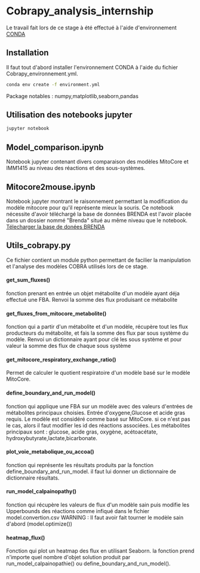 # Cobrapy_analysis_internship
Le travail fait lors de ce stage à été effectué à l'aide d'environnement [CONDA](https://docs.conda.io/projects/conda/en/latest/user-guide/install/index.html)
## Installation
Il faut tout d'abord installer l'environnement CONDA à l'aide du fichier Cobrapy_environnement.yml.

```bash
conda env create -f environment.yml
```
Package notables : numpy,matplotlib,seaborn,pandas
## Utilisation des notebooks jupyter
```bash
jupyter notebook
```
## Model_comparison.ipynb
Notebook jupyter contenant divers comparaison des modèles MitoCore et IMM1415 au niveau des réactions et des sous-systèmes.
## Mitocore2mouse.ipynb
Notebook jupyter montrant le raisonnement permettant la modification du modèle mitocore pour qu'il représente mieux la souris.
Ce notebook nécessite d'avoir téléchargé la base de données BRENDA est l'avoir placée dans un dossier nommé "Brenda" situé au même niveau que le notebook.
[Télecharger la base de donées BRENDA](https://www.brenda-enzymes.org/download_brenda_without_registration.php)
## Utils_cobrapy.py
Ce fichier contient un module python permettant de facilier la manipulation et l'analyse des modèles COBRA utilisés lors de ce stage.
#### get_sum_fluxes()
fonction prenant en entrée un objet métabolite d'un modèle ayant déja effectué une FBA.
Renvoi la somme des flux produisant ce métabolite
#### get_fluxes_from_mitocore_metabolite()
fonction qui a partir d'un métabolite et d'un modèle, récupère tout les flux producteurs du métabolite, et
fais la somme des flux par sous système du modèle.
Renvoi un dictionnaire ayant pour clé les sous système et pour valeur la somme des flux de chaque sous système
#### get_mitocore_respiratory_exchange_ratio()
Permet de calculer le quotient respiratoire d'un modèle basé sur le modèle MitoCore.
#### define_boundary_and_run_model()
fonction qui applique une FBA sur un modèle avec des valeurs d'entrées de métabolites principaux choisies. Entrée d'oxygene,Glucose et acide gras requis.
Le modèle est considéré comme basé sur MitoCore. si ce n'est pas le cas, alors il faut modifier les id des réactions associées.
Les métabolites principaux sont : glucose, acide gras, oxygène, acétoacétate, hydroxybutyrate,lactate,bicarbonate.
#### plot_voie_metabolique_ou_accoa()
fonction qui représente les résultats produits par la fonction define_boundary_and_run_model.
il faut lui donner un dictionnaire de dictionnaire résultats.
#### run_model_calpainopathy()
fonction qui récupère les valeurs de flux d'un modèle sain puis modifie les Upperbounds des réactions comme infiqué dans le fichier model.convertion.csv 
WARNING : Il faut avoir fait tourner le modèle sain d'abord (model.optimize())
#### heatmap_flux()
Fonction qui plot un heatmap des flux en utilisant Seaborn.
la fonction prend n'importe quel nombre d'objet solution produit par run_model_calpainopathie() ou define_boundary_and_run_model().
